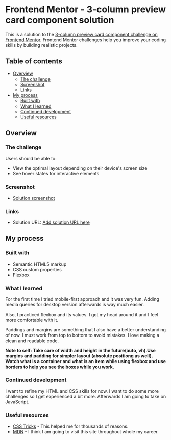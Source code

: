 ﻿# Frontend Mentor - 3-column preview card component solution

This is a solution to the [3-column preview card component challenge on Frontend Mentor](https://www.frontendmentor.io/challenges/3column-preview-card-component-pH92eAR2-). Frontend Mentor challenges help you improve your coding skills by building realistic projects. 

## Table of contents

- [Overview](#overview)
  - [The challenge](#the-challenge)
  - [Screenshot](#screenshot)
  - [Links](#links)
- [My process](#my-process)
  - [Built with](#built-with)
  - [What I learned](#what-i-learned)
  - [Continued development](#continued-development)
  - [Useful resources](#useful-resources)



## Overview

### The challenge

Users should be able to:

- View the optimal layout depending on their device's screen size
- See hover states for interactive elements

### Screenshot

- [Solution screenshot](https://github.com/Kemsy-art/1st-Challenge/blob/master/screenshot.png)



### Links

- Solution URL: [Add solution URL here](https://your-solution-url.com)


## My process

### Built with

- Semantic HTML5 markup
- CSS custom properties
- Flexbox

### What I learned

For the first time I tried mobile-first approach and it was very fun. Adding media queries for desktop version afterwards is way much easier. 

Also, I practiced flexbox and its values. I got my head around it and I feel more comfortable with it.

Paddings and margins are something that I also have a better understanding of now. I must work from top to bottom to avoid mistakes. I love making a clean and readable code.

**Note to self:  Take care of width and height in the future(auto, vh).Use margins and padding for simpler layout (absolute positiong as well). Watch what is a container and what is an item while using flexbox and use borders to help you see the boxes while you work.**

### Continued development

I want to refine my HTML and CSS skills for now. I want to do some more challenges so I get experienced a bit more. Afterwards I am going to take on JavaScript.

### Useful resources

- [CSS Tricks](https://css-tricks.com/) - This helped me for thousands of reasons. 
- [MDN](https://developer.mozilla.org/en-US/) - I think I am going to visit this site throughout whole my career.





